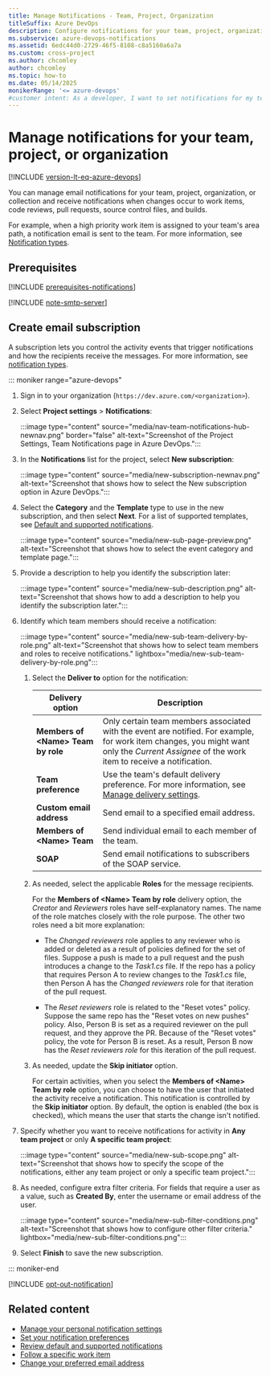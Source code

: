 ```yaml
---
title: Manage Notifications - Team, Project, Organization
titleSuffix: Azure DevOps
description: Configure notifications for your team, project, organization, or collection to receive email when changes occur to source code, git, work items, and builds in Azure DevOps.
ms.subservice: azure-devops-notifications
ms.assetid: 6edc44d0-2729-46f5-8108-c8a5160a6a7a
ms.custom: cross-project
ms.author: chcomley
author: chcomley
ms.topic: how-to
ms.date: 05/14/2025
monikerRange: '<= azure-devops'
#customer intent: As a developer, I want to set notifications for my team, project, or organization, so I can receive email about changes to source code, git, work items, and builds in Azure DevOps.
---
```


# Manage notifications for your team, project, or organization

[!INCLUDE [version-lt-eq-azure-devops](../../includes/version-lt-eq-azure-devops.md)]

You can manage email notifications for your team, project, organization, or collection and receive notifications when changes occur to work items, code reviews, pull requests, source control files, and builds.

For example, when a high priority work item is assigned to your team's area path, a notification email is sent to the team. For more information, see [Notification types](about-notifications.md#notification-types).

## Prerequisites

[!INCLUDE [prerequisites-notifications](includes/prerequisites-notifications.md)]

[!INCLUDE [note-smtp-server](includes/note-smtp-server.md)]

## Create email subscription

A subscription lets you control the activity events that trigger notifications and how the recipients receive the messages. For more information, see [notification types](about-notifications.md#notification-types).

::: moniker range="azure-devops"

1. Sign in to your organization (`https://dev.azure.com/<organization>`).

1. Select **Project settings** > **Notifications**:

    <!-- Already updated image -->
    :::image type="content" source="media/nav-team-notifications-hub-newnav.png" border="false" alt-text="Screenshot of the Project Settings, Team Notifications page in Azure DevOps.":::

1. In the **Notifications** list for the project, select **New subscription**:

    <!-- Changed image -- 53 % size -->
   :::image type="content" source="media/new-subscription-newnav.png" alt-text="Screenshot that shows how to select the New subscription option in Azure DevOps.":::

1. Select the **Category** and the **Template** type to use in the new subscription, and then select **Next**. For a list of supported templates, see [Default and supported notifications](oob-built-in-notifications.md).

   <!-- Updated -->
   :::image type="content" source="media/new-sub-page-preview.png" alt-text="Screenshot that shows how to select the event category and template page.":::

1. Provide a description to help you identify the subscription later:

   <!-- Updated -->
   :::image type="content" source="media/new-sub-description.png" alt-text="Screenshot that shows how to add a description to help you identify the subscription later.":::

1. Identify which team members should receive a notification:

   <!-- Changed image -->
   :::image type="content" source="media/new-sub-team-delivery-by-role.png" alt-text="Screenshot that shows how to select team members and roles to receive notifications." lightbox="media/new-sub-team-delivery-by-role.png":::

   1. Select the **Deliver to** option for the notification:

      | Delivery option | Description |
      |-----------------|-------------|
      | **Members of \<Name> Team by role** | Only certain team members associated with the event are notified. For example, for work item changes, you might want only the _Current Assignee_ of the work item to receive a notification. |
      | **Team preference** | Use the team's default delivery preference. For more information, see [Manage delivery settings](#manage-global-delivery-settings). |
      | **Custom email address** | Send email to a specified email address. |
      | **Members of \<Name> Team** | Send individual email to each member of the team. |
      | **SOAP** | Send email notifications to subscribers of the SOAP service. |

   1. As needed, select the applicable **Roles** for the message recipients.
   
      For the **Members of \<Name> Team by role** delivery option, the _Creator_ and _Reviewers_ roles have self-explanatory names. The name of the role matches closely with the role purpose. The other two roles need a bit more explanation:

      - The _Changed reviewers_ role applies to any reviewer who is added or deleted as a result of policies defined for the set of files. Suppose a push is made to a pull request and the push introduces a change to the _Task1.cs_ file. If the repo has a policy that requires Person A to review changes to the _Task1.cs_ file, then Person A has the _Changed reviewers_ role for that iteration of the pull request.
      
      - The _Reset reviewers_ role is related to the "Reset votes" policy. Suppose the same repo has the "Reset votes on new pushes" policy. Also, Person B is set as a required reviewer on the pull request, and they approve the PR. Because of the "Reset votes" policy, the vote for Person B is reset. As a result, Person B now has the _Reset reviewers role_ for this iteration of the pull request.

   1. As needed, update the **Skip initiator** option.
   
      For certain activities, when you select the **Members of \<Name> Team by role** option, you can choose to have the user that initiated the activity receive a notification. This notification is controlled by the **Skip initiator** option. By default, the option is enabled (the box is checked), which means the user that starts the change isn't notified.

1. Specify whether you want to receive notifications for activity in **Any team project** or only **A specific team project**:

   <!-- Updated -->
   :::image type="content" source="media/new-sub-scope.png" alt-text="Screenshot that shows how to specify the scope of the notifications, either any team project or only a specific team project.":::

1. As needed, configure extra filter criteria. For fields that require a user as a value, such as **Created By**, enter the username or email address of the user.

   <!-- Updated -->
   :::image type="content" source="media/new-sub-filter-conditions.png" alt-text="Screenshot that shows how to configure other filter criteria." lightbox="media/new-sub-filter-conditions.png":::

1. Select **Finish** to save the new subscription.


::: moniker-end

<!--  ON HOLD

::: moniker range="< azure-devops"

1. Sign in to your organization (`https://dev.azure.com/<organization>`).

1. Select **Project settings** > **Notifications**:

    :::image type="content" source="media/nav-team-notifications-hub-newnav.png" alt-text="Screenshot of Project settings and Notifications highlighted":::



1. Select **New subscription**:

   :::image type="content" source="media/new-subscription-newnav.png" border="false" alt-text="Screenshot that shows how to create a new subscription in earlier versions of Azure DevOps." lightbox="HERE":::

1. Select the type of event for which you want your team to receive notifications:

   :::image type="content" source="media/new-sub-page1.png" border="false" alt-text="Screenshot that shows how to select the event category and template in earlier versions of Azure DevOps." lightbox="HERE":::

1. Provide a description to help you identify the subscription later:

   :::image type="content" source="media/new-sub-description.png" border="false" alt-text="Screenshot that shows how to add a description to help you identify the subscription." lightbox="HERE":::

1. Specify which team members should receive a notification:

   :::image type="content" source="media/new-sub-team-delivery-by-role.png" border="false" alt-text="Screenshot that shows how to select the role that identifies which team members should receive a notification." lightbox="HERE":::

   Select one of the following delivery options:

   | Delivery option          | Description |
   |--------------------------|-------------|
   | **Team members by role** | Only certain team members associated with the event are notified. For example, for work item changes, you might only want the current assignee of the work item to receive a notification. |
   | **Team preference**      | Use the team's default delivery preference. For more information, see [Manage delivery settings](#manage-global-delivery-settings). |
   | **Custom email address** | Send an email to a specified email address. |
   | **All team members**     | Send an individual email to each member of the team. |

   For certain activities, when you select the **Team members by role** option, you can choose to have the user that initiated the activity receive a notification. This notification is controlled by the **Skip initiator** option. By default, the option is enabled (the box is checked), which means the user that starts the change isn't notified.

   > [!TIP]
   > For the **Team members by role** delivery option, most roles have self-explanatory names, such as _Current Assignee_ or _Creator_. The name of the role matches closely with the role purpose. However, there are two roles that need a bit more explanation:
   > 
   > - The _Changed reviewers_ role applies to any reviewer who is added or deleted as a result of policies defined for the set of files. Suppose a push is made to a pull request and the push introduces a change to the _Task1.cs_ file. If the repo has a policy that requires Person A to review changes to the _Task1.cs_ file, then Person A has the _Changed reviewers_ role for that iteration of the pull request. 
   > 
   > - The _Reset reviewers_ role is related to the "Reset votes" policy. Suppose the same repo has the "Reset votes on new pushes" policy. Also, Person B is set as a required reviewer on the pull request, and they approve the PR. Because of the "Reset votes" policy, the vote for Person B is reset. As a result, Person B now has the _Reset reviewers role_ for this iteration of the pull request.

1. Specify whether you want to receive notifications about activity in all projects or only a specific project:

   :::image type="content" source="media/new-sub-scope.png" border="false" alt-text="Screenshot that shows how to specify the notification scope, either all projects or only a specific project." lightbox="HERE":::

1. As needed, configure extra filter criteria. For fields that require a user as a value, such as **Created By**, enter the username or email address of the user.

   :::image type="content" source="media/new-sub-filter-conditions.png" border="false" alt-text="Screenshot that shows how to configure more filter criteria." lightbox="HERE":::

1. Select **Finish** to save the new subscription.

::: moniker-end  

> [!TIP]
> If you don't want to receive a notification for an event you initiated, you can enable the **Skip initiator** option. For more information, see [Exclude yourself from notification emails for events that you initiate](exclude-self-from-email.md).

## Manage global delivery settings

Global notifications apply to all **projects** defined for an organization or collection. Choose to allow or block delivery of emails for all subscriptions owned by a team or a group. It's a default setting, which applies only if the team or group hasn't explicitly set the option. For more information, see [Global notifications](about-notifications.md#global-notifications).

::: moniker range="azure-devops"

> [!TIP]
> Azure DevOps doesn't support organization-wide notifications. As an alternative, you can provide an email distribution list that sends messages to your entire organization. Also, you can generate a banner with the [**az devops banner command**](../../organizations/settings/manage-banners.md) that all users see when they sign in.

::: moniker-end
::: moniker range="azure-devops-2020"

> [!TIP]
> You can send an email to all collections in an application tier. For more information, see [Configure an SMTP server and customize email for alerts and feedback requests](/azure/devops/server/admin/setup-customize-alerts). Also, you can generate a banner to communicate with users without sending out mass emails. For more information, see [Add and manage information banners in Azure DevOps](../../organizations/settings/manage-banners.md).

::: moniker-end

-->

[!INCLUDE [opt-out-notification](includes/opt-out-notification.md)]

## Related content

- [Manage your personal notification settings](manage-your-personal-notifications.md)
- [Set your notification preferences](../../organizations/settings/set-your-preferences.md)
- [Review default and supported notifications](oob-built-in-notifications.md)
- [Follow a specific work item](../../boards/work-items/follow-work-items.md)
- [Change your preferred email address](change-email-address.md)